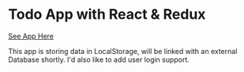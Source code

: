 # Todo App with React & Redux

[See App Here](http://secure-shelf-15256.herokuapp.com/)

This app is storing data in LocalStorage, will be linked with an external Database shortly. I'd also like to add user login support.